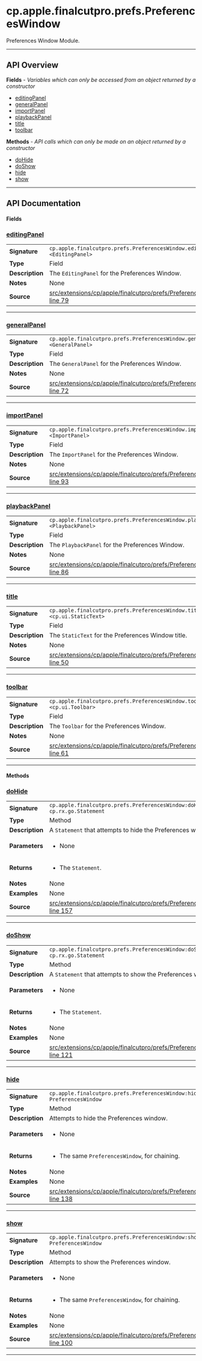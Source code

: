 # cp.apple.finalcutpro.prefs.PreferencesWindow

Preferences Window Module.

---

## API Overview
**Fields** - _Variables which can only be accessed from an object returned by a constructor_
 * [editingPanel](#editingpanel)
 * [generalPanel](#generalpanel)
 * [importPanel](#importpanel)
 * [playbackPanel](#playbackpanel)
 * [title](#title)
 * [toolbar](#toolbar)

**Methods** - _API calls which can only be made on an object returned by a constructor_
 * [doHide](#dohide)
 * [doShow](#doshow)
 * [hide](#hide)
 * [show](#show)


---

## API Documentation

#### Fields


### [editingPanel](#editingpanel)

|                                             |                                                                                     |
| --------------------------------------------|-------------------------------------------------------------------------------------|
| **Signature**                               | `cp.apple.finalcutpro.prefs.PreferencesWindow.editingPanel <EditingPanel>`                                                                    |
| **Type**                                    | Field                                                                     |
| **Description**                             | The `EditingPanel` for the Preferences Window.                                                                     |
| **Notes**                                   | None |
| **Source**                                  | [src/extensions/cp/apple/finalcutpro/prefs/PreferencesWindow.lua line 79](https://github.com/CommandPost/CommandPost/blob/develop/src/extensions/cp/apple/finalcutpro/prefs/PreferencesWindow.lua#L79) |

---


### [generalPanel](#generalpanel)

|                                             |                                                                                     |
| --------------------------------------------|-------------------------------------------------------------------------------------|
| **Signature**                               | `cp.apple.finalcutpro.prefs.PreferencesWindow.generalPanel <GeneralPanel>`                                                                    |
| **Type**                                    | Field                                                                     |
| **Description**                             | The `GeneralPanel` for the Preferences Window.                                                                     |
| **Notes**                                   | None |
| **Source**                                  | [src/extensions/cp/apple/finalcutpro/prefs/PreferencesWindow.lua line 72](https://github.com/CommandPost/CommandPost/blob/develop/src/extensions/cp/apple/finalcutpro/prefs/PreferencesWindow.lua#L72) |

---


### [importPanel](#importpanel)

|                                             |                                                                                     |
| --------------------------------------------|-------------------------------------------------------------------------------------|
| **Signature**                               | `cp.apple.finalcutpro.prefs.PreferencesWindow.importPanel <ImportPanel>`                                                                    |
| **Type**                                    | Field                                                                     |
| **Description**                             | The `ImportPanel` for the Preferences Window.                                                                     |
| **Notes**                                   | None |
| **Source**                                  | [src/extensions/cp/apple/finalcutpro/prefs/PreferencesWindow.lua line 93](https://github.com/CommandPost/CommandPost/blob/develop/src/extensions/cp/apple/finalcutpro/prefs/PreferencesWindow.lua#L93) |

---


### [playbackPanel](#playbackpanel)

|                                             |                                                                                     |
| --------------------------------------------|-------------------------------------------------------------------------------------|
| **Signature**                               | `cp.apple.finalcutpro.prefs.PreferencesWindow.playbackPanel <PlaybackPanel>`                                                                    |
| **Type**                                    | Field                                                                     |
| **Description**                             | The `PlaybackPanel` for the Preferences Window.                                                                     |
| **Notes**                                   | None |
| **Source**                                  | [src/extensions/cp/apple/finalcutpro/prefs/PreferencesWindow.lua line 86](https://github.com/CommandPost/CommandPost/blob/develop/src/extensions/cp/apple/finalcutpro/prefs/PreferencesWindow.lua#L86) |

---


### [title](#title)

|                                             |                                                                                     |
| --------------------------------------------|-------------------------------------------------------------------------------------|
| **Signature**                               | `cp.apple.finalcutpro.prefs.PreferencesWindow.title <cp.ui.StaticText>`                                                                    |
| **Type**                                    | Field                                                                     |
| **Description**                             | The `StaticText` for the Preferences Window title.                                                                     |
| **Notes**                                   | None |
| **Source**                                  | [src/extensions/cp/apple/finalcutpro/prefs/PreferencesWindow.lua line 50](https://github.com/CommandPost/CommandPost/blob/develop/src/extensions/cp/apple/finalcutpro/prefs/PreferencesWindow.lua#L50) |

---


### [toolbar](#toolbar)

|                                             |                                                                                     |
| --------------------------------------------|-------------------------------------------------------------------------------------|
| **Signature**                               | `cp.apple.finalcutpro.prefs.PreferencesWindow.toolbar <cp.ui.Toolbar>`                                                                    |
| **Type**                                    | Field                                                                     |
| **Description**                             | The `Toolbar` for the Preferences Window.                                                                     |
| **Notes**                                   | None |
| **Source**                                  | [src/extensions/cp/apple/finalcutpro/prefs/PreferencesWindow.lua line 61](https://github.com/CommandPost/CommandPost/blob/develop/src/extensions/cp/apple/finalcutpro/prefs/PreferencesWindow.lua#L61) |

---

#### Methods


### [doHide](#dohide)

|                                             |                                                                                     |
| --------------------------------------------|-------------------------------------------------------------------------------------|
| **Signature**                               | `cp.apple.finalcutpro.prefs.PreferencesWindow:doHide() -> cp.rx.go.Statement`                                                                    |
| **Type**                                    | Method                                                                     |
| **Description**                             | A `Statement` that attempts to hide the Preferences window.                                                                     |
| **Parameters**                              | <ul><li>None</li></ul> |
| **Returns**                                 | <ul><li>The `Statement`.</li></ul>          |
| **Notes**                                   | None |
| **Examples**                                | None |
| **Source**                                  | [src/extensions/cp/apple/finalcutpro/prefs/PreferencesWindow.lua line 157](https://github.com/CommandPost/CommandPost/blob/develop/src/extensions/cp/apple/finalcutpro/prefs/PreferencesWindow.lua#L157) |

---


### [doShow](#doshow)

|                                             |                                                                                     |
| --------------------------------------------|-------------------------------------------------------------------------------------|
| **Signature**                               | `cp.apple.finalcutpro.prefs.PreferencesWindow:doShow() -> cp.rx.go.Statement`                                                                    |
| **Type**                                    | Method                                                                     |
| **Description**                             | A `Statement` that attempts to show the Preferences window.                                                                     |
| **Parameters**                              | <ul><li>None</li></ul> |
| **Returns**                                 | <ul><li>The `Statement`.</li></ul>          |
| **Notes**                                   | None |
| **Examples**                                | None |
| **Source**                                  | [src/extensions/cp/apple/finalcutpro/prefs/PreferencesWindow.lua line 121](https://github.com/CommandPost/CommandPost/blob/develop/src/extensions/cp/apple/finalcutpro/prefs/PreferencesWindow.lua#L121) |

---


### [hide](#hide)

|                                             |                                                                                     |
| --------------------------------------------|-------------------------------------------------------------------------------------|
| **Signature**                               | `cp.apple.finalcutpro.prefs.PreferencesWindow:hide() -> PreferencesWindow`                                                                    |
| **Type**                                    | Method                                                                     |
| **Description**                             | Attempts to hide the Preferences window.                                                                     |
| **Parameters**                              | <ul><li>None</li></ul> |
| **Returns**                                 | <ul><li>The same `PreferencesWindow`, for chaining.</li></ul>          |
| **Notes**                                   | None |
| **Examples**                                | None |
| **Source**                                  | [src/extensions/cp/apple/finalcutpro/prefs/PreferencesWindow.lua line 138](https://github.com/CommandPost/CommandPost/blob/develop/src/extensions/cp/apple/finalcutpro/prefs/PreferencesWindow.lua#L138) |

---


### [show](#show)

|                                             |                                                                                     |
| --------------------------------------------|-------------------------------------------------------------------------------------|
| **Signature**                               | `cp.apple.finalcutpro.prefs.PreferencesWindow:show() -> PreferencesWindow`                                                                    |
| **Type**                                    | Method                                                                     |
| **Description**                             | Attempts to show the Preferences window.                                                                     |
| **Parameters**                              | <ul><li>None</li></ul> |
| **Returns**                                 | <ul><li>The same `PreferencesWindow`, for chaining.</li></ul>          |
| **Notes**                                   | None |
| **Examples**                                | None |
| **Source**                                  | [src/extensions/cp/apple/finalcutpro/prefs/PreferencesWindow.lua line 100](https://github.com/CommandPost/CommandPost/blob/develop/src/extensions/cp/apple/finalcutpro/prefs/PreferencesWindow.lua#L100) |

---

